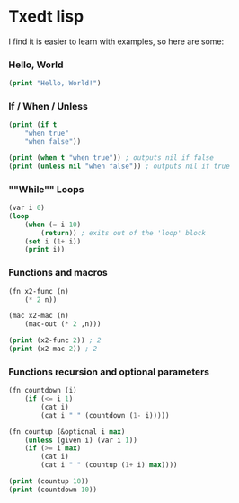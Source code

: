 # Txedt lisp

I find it is easier to learn with examples, so
here are some:

### Hello, World
```lisp
(print "Hello, World!")
```

### If / When / Unless
```lisp
(print (if t
    "when true"
    "when false"))

(print (when t "when true")) ; outputs nil if false
(print (unless nil "when false")) ; outputs nil if true
```

### ""While"" Loops
```lisp
(var i 0)
(loop
    (when (= i 10)
        (return)) ; exits out of the 'loop' block
    (set i (1+ i))
    (print i))
```

### Functions and macros
```lisp
(fn x2-func (n)
    (* 2 n))

(mac x2-mac (n)
    (mac-out (* 2 ,n)))

(print (x2-func 2)) ; 2
(print (x2-mac 2)) ; 2
```

### Functions recursion and optional parameters
```lisp
(fn countdown (i)
    (if (<= i 1)
        (cat i)
        (cat i " " (countdown (1- i)))))

(fn countup (&optional i max)
    (unless (given i) (var i 1))
    (if (>= i max)
        (cat i)
        (cat i " " (countup (1+ i) max))))

(print (countup 10))
(print (countdown 10))
```

